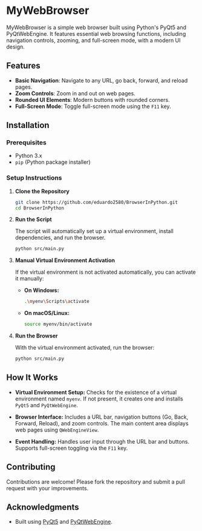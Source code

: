 # MyWebBrowser

MyWebBrowser is a simple web browser built using Python's PyQt5 and PyQtWebEngine. It features essential web browsing functions, including navigation controls, zooming, and full-screen mode, with a modern UI design.

## Features

- **Basic Navigation**: Navigate to any URL, go back, forward, and reload pages.
- **Zoom Controls**: Zoom in and out on web pages.
- **Rounded UI Elements**: Modern buttons with rounded corners.
- **Full-Screen Mode**: Toggle full-screen mode using the `F11` key.

## Installation

### Prerequisites

- Python 3.x
- `pip` (Python package installer)

### Setup Instructions

1. **Clone the Repository**

   ```bash
   git clone https://github.com/eduardo2580/BrowserInPython.git
   cd BrowserInPython
   ```

2. **Run the Script**

   The script will automatically set up a virtual environment, install dependencies, and run the browser.

   ```bash
   python src/main.py
   ```

3. **Manual Virtual Environment Activation**

   If the virtual environment is not activated automatically, you can activate it manually:

   - **On Windows:**

     ```bash
     .\myenv\Scripts\activate
     ```

   - **On macOS/Linux:**

     ```bash
     source myenv/bin/activate
     ```

4. **Run the Browser**

   With the virtual environment activated, run the browser:

   ```bash
   python src/main.py
   ```

## How It Works

- **Virtual Environment Setup:** Checks for the existence of a virtual environment named `myenv`. If not present, it creates one and installs `PyQt5` and `PyQtWebEngine`.
  
- **Browser Interface:** Includes a URL bar, navigation buttons (Go, Back, Forward, Reload), and zoom controls. The main content area displays web pages using `QWebEngineView`.

- **Event Handling:** Handles user input through the URL bar and buttons. Supports full-screen toggling via the `F11` key.

## Contributing

Contributions are welcome! Please fork the repository and submit a pull request with your improvements.

## Acknowledgments

- Built using [PyQt5](https://www.riverbankcomputing.com/software/pyqt/intro) and [PyQtWebEngine](https://www.riverbankcomputing.com/software/pyqtwebengine/intro).